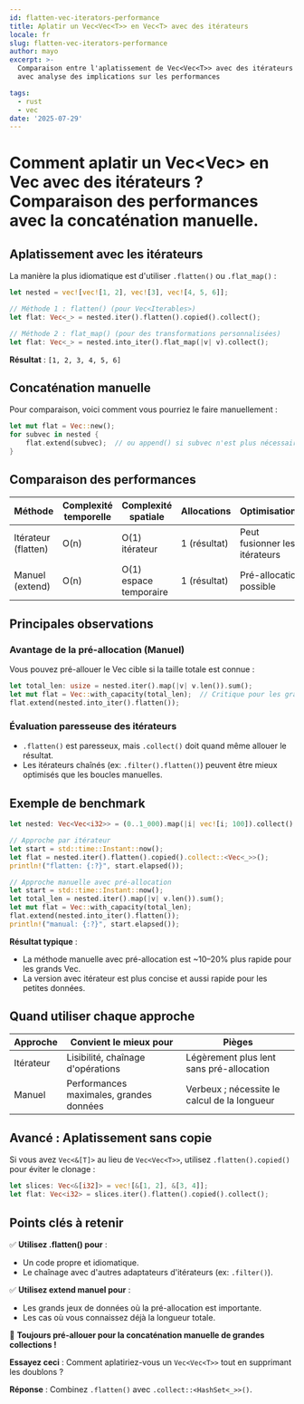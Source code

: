 ```yaml
---
id: flatten-vec-iterators-performance
title: Aplatir un Vec<Vec<T>> en Vec<T> avec des itérateurs
locale: fr
slug: flatten-vec-iterators-performance
author: mayo
excerpt: >-
  Comparaison entre l'aplatissement de Vec<Vec<T>> avec des itérateurs et la concaténation manuelle,
  avec analyse des implications sur les performances

tags:
  - rust
  - vec
date: '2025-07-29'
---
```


# Comment aplatir un Vec<Vec<T>> en Vec<T> avec des itérateurs ? Comparaison des performances avec la concaténation manuelle.

## Aplatissement avec les itérateurs

La manière la plus idiomatique est d'utiliser `.flatten()` ou `.flat_map()` :

```rust
let nested = vec![vec![1, 2], vec![3], vec![4, 5, 6]];

// Méthode 1 : flatten() (pour Vec<Iterables>)
let flat: Vec<_> = nested.iter().flatten().copied().collect();

// Méthode 2 : flat_map() (pour des transformations personnalisées)
let flat: Vec<_> = nested.into_iter().flat_map(|v| v).collect();
```

**Résultat** : `[1, 2, 3, 4, 5, 6]`

## Concaténation manuelle

Pour comparaison, voici comment vous pourriez le faire manuellement :

```rust
let mut flat = Vec::new();
for subvec in nested {
    flat.extend(subvec);  // ou append() si subvec n'est plus nécessaire
}
```

## Comparaison des performances

| Méthode | Complexité temporelle | Complexité spatiale | Allocations | Optimisations |
|--------|-----------------|------------------|-------------|---------------|
| Itérateur (flatten) | O(n) | O(1) itérateur | 1 (résultat) | Peut fusionner les itérateurs |
| Manuel (extend) | O(n) | O(1) espace temporaire | 1 (résultat) | Pré-allocation possible |

## Principales observations

### Avantage de la pré-allocation (Manuel)

Vous pouvez pré-allouer le Vec cible si la taille totale est connue :

```rust
let total_len: usize = nested.iter().map(|v| v.len()).sum();
let mut flat = Vec::with_capacity(total_len);  // Critique pour les grands jeux de données
flat.extend(nested.into_iter().flatten());
```

### Évaluation paresseuse des itérateurs

- `.flatten()` est paresseux, mais `.collect()` doit quand même allouer le résultat.
- Les itérateurs chaînés (ex: `.filter().flatten()`) peuvent être mieux optimisés que les boucles manuelles.

## Exemple de benchmark

```rust
let nested: Vec<Vec<i32>> = (0..1_000).map(|i| vec![i; 100]).collect();

// Approche par itérateur
let start = std::time::Instant::now();
let flat = nested.iter().flatten().copied().collect::<Vec<_>>();
println!("flatten: {:?}", start.elapsed());

// Approche manuelle avec pré-allocation
let start = std::time::Instant::now();
let total_len = nested.iter().map(|v| v.len()).sum();
let mut flat = Vec::with_capacity(total_len);
flat.extend(nested.into_iter().flatten());
println!("manual: {:?}", start.elapsed());
```

**Résultat typique** :
- La méthode manuelle avec pré-allocation est ~10–20% plus rapide pour les grands Vec.
- La version avec itérateur est plus concise et aussi rapide pour les petites données.

## Quand utiliser chaque approche

| Approche | Convient le mieux pour | Pièges |
|----------|----------|----------|
| Itérateur | Lisibilité, chaînage d'opérations | Légèrement plus lent sans pré-allocation |
| Manuel | Performances maximales, grandes données | Verbeux ; nécessite le calcul de la longueur |

## Avancé : Aplatissement sans copie

Si vous avez `Vec<&[T]>` au lieu de `Vec<Vec<T>>`, utilisez `.flatten().copied()` pour éviter le clonage :

```rust
let slices: Vec<&[i32]> = vec![&[1, 2], &[3, 4]];
let flat: Vec<i32> = slices.iter().flatten().copied().collect();
```

## Points clés à retenir

✅ **Utilisez .flatten() pour** :
- Un code propre et idiomatique.
- Le chaînage avec d'autres adaptateurs d'itérateurs (ex: `.filter()`).

✅ **Utilisez extend manuel pour** :
- Les grands jeux de données où la pré-allocation est importante.
- Les cas où vous connaissez déjà la longueur totale.

🚀 **Toujours pré-allouer pour la concaténation manuelle de grandes collections !**

**Essayez ceci** : Comment aplatiriez-vous un `Vec<Vec<T>>` tout en supprimant les doublons ?

**Réponse** : Combinez `.flatten()` avec `.collect::<HashSet<_>>()`.